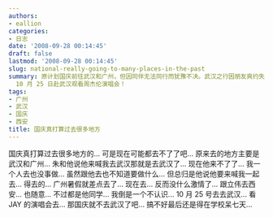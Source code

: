 ```yaml
---
authors:
- eallion
categories:
- 日志
date: '2008-09-28 00:14:45'
draft: false
lastmod: '2008-09-28 00:14:45'
slug: national-really-going-to-many-places-in-the-past
summary: 原计划国庆前往武汉和广州，但因同伴无法同行而犹豫不决。武汉之行因朋友爽约失去动力，广州之旅也因暑假未成行而兴致寥寥。考虑随立伟去西安却无人相识，最终可能留守学校。唯一确定的是
  10 月 25 日赴武汉观看周杰伦演唱会！
tags:
- 广州
- 武汉
- 国庆
- 西安
title: 国庆真打算过去很多地方
---
```

国庆真打算过去很多地方的...
可是现在可能都去不了了吧...
原来去的地方主要是武汉和广州...
朱和他说他来喊我去武汉那就是去武汉了...
现在他来不了了...
我一个人去也没事做... 虽然跟他去也不知道要做什么... 但总归是他说他要来喊我一起去... 得去的...
广州暑假就差点去了... 现在去... 反而没什么激情了...
跟立伟去西安... 也随意... 不过都是他同学... 我倒是一个不认识...
10 月 25 号去去武汉... 看 JAY 的演唱会去... 那国庆就不去武汉了吧...
搞不好最后还是得在学校呆七天...